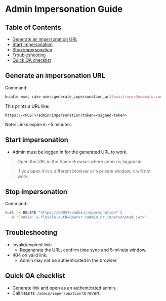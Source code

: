 # Admin Impersonation Guide

## Table of Contents

- [Generate an impersonation URL](#generate-an-impersonation-url)
- [Start impersonation](#start-impersonation)
- [Stop impersonation](#stop-impersonation)
- [Troubleshooting](#troubleshooting)
- [Quick QA checklist](#quick-qa-checklist)

## Generate an impersonation URL

Command:

```bash
bundle exec rake user:generate_impersonation_url[email=user@example.com]
```

This prints a URL like:

```text
https://<HOST>/admin/impersonation?token=<signed-token>
```

Note: Links expire in ~5 minutes.

## Start impersonation

- Admin must be logged in for the generated URL to work.

> Open the URL in the Same Browser where admin is logged in.
>
> If you open it in a different browser or a private window, it will not work.

## Stop impersonation

Command:

```bash
curl -X DELETE "https://<HOST>/admin/impersonation" \
  -H "Cookie: x-flexile-auth=Bearer <admin_or_impersonated_jwt>"
```

## Troubleshooting

- Invalid/expired link:
  - Regenerate the URL; confirm time sync and 5-minute window.
- 404 on valid link:
  - Admin may not be authenticated in the browser.

## Quick QA checklist

- Generate link and open as an authenticated admin.
- Call `DELETE /admin/impersonation` to revert.
